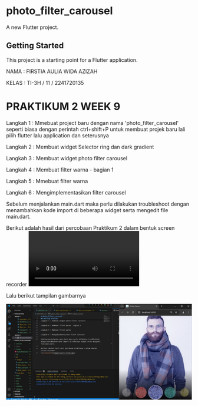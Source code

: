 # photo_filter_carousel

A new Flutter project.

## Getting Started

This project is a starting point for a Flutter application.

NAMA  : FIRSTIA AULIA WIDA AZIZAH

KELAS : TI-3H / 11 / 2241720135


# PRAKTIKUM 2 WEEK 9 


Langkah 1 : Mmebuat project baru dengan nama 'photo_filter_carousel' seperti biasa dengan perintah ctrl+shift+P untuk membuat projek baru lali pilih flutter lalu application dan seterusnya

Langkah 2 : Membuat widget Selector ring dan dark gradient

Langkah 3 : Membuat widget photo filter carousel

Langkah 4 : Membuat filter warna - bagian 1

Langkah 5 : Mmebuat filter warna

Langkah 6 : Mengimplementasikan filter carousel

Sebelum menjalankan main.dart maka perlu dilakukan troubleshoot dengan menambahkan kode import di beberapa widget serta mengedit file main.dart.

Berikut adalah hasil dari percobaan Praktikum 2 dalam bentuk screen recorder
![Screenshot](images\Hasil_Prak2.mp4)

Lalu berikut tampilan gambarnya

![Screenshot](images\prak2.jpg)